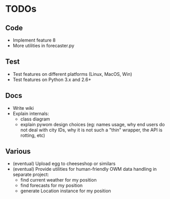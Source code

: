 TODOs
=====

Code
----
+ Implement feature 8
+ More utilities in forecaster.py

Test
----
+ Test features on different platforms (Linux, MacOS, Win)
+ Test features on Python 3.x and 2.6+

Docs
----
+ Write wiki
+ Explain internals:
    + class diagram
    + explain pywom design choices (eg: names usage, why end users do not deal
      with city IDs, why it is not such a "thin" wrapper, the API is rotting, etc)

Various
-------
+ (eventual) Upload egg to cheeseshop or similars
+ (eventual) Provide utilities for human-friendly OWM data handling in separate
   project:
    - find current weather for my position
    - find forecasts for my position
    - generate Location instance for my position
